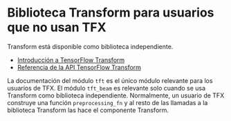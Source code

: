# Biblioteca Transform para usuarios que no usan TFX

Transform está disponible como biblioteca independiente.

- [Introducción a TensorFlow Transform](https://www.tensorflow.org/tfx/transform/get_started)
- [Referencia de la API TensorFlow Transform](https://www.tensorflow.org/tfx/transform/api_docs/python/tft)

La documentación del módulo `tft` es el único módulo relevante para los usuarios de TFX. El módulo `tft_beam` es relevante solo cuando se usa Transform como biblioteca independiente. Normalmente, un usuario de TFX construye una función `preprocessing_fn` y al resto de las llamadas a la biblioteca Transform las hace el componente Transform.
